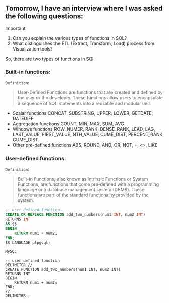 ## Tomorrow, I have an interview where I was asked the following questions:
> [!IMPORTANT]
> 1. Can you explain the various types of functions in SQL?
> 2. What distinguishes the ETL (Extract, Transform, Load) process from Visualization tools?

So, there are two types of functions in SQl
### Built-in functions:
`Definition`:
> User-Defined Functions are functions that are created and defined by the user or the developer. These functions allow users to encapsulate a sequence of SQL statements into a reusable and modular unit.
- Scalar functions
CONCAT, SUBSTRING, UPPER, LOWER, GETDATE, DATEDIFF
- Aggregation functions
COUNT, MIN, MAX, SUM, AVG
- Windows functions
ROW_NUMER, RANK, DENSE_RANK, LEAD, LAG, LAST_VALUE, FIRST_VALUE, NTH_VALUE, CUME_DIST, PERCENT_RANK, CUME_DIST
- Other pre-defined functions
ABS, ROUND, AND, OR, NOT, =, <>, LIKE


### User-defined functions:
`Definition`:
> Built-In Functions, also known as Intrinsic Functions or System Functions, are functions that come pre-defined with a programming language or a database management system (DBMS). These functions are part of the standard functionality provided by the system.

``` SQL
-- user defined function
CREATE OR REPLACE FUNCTION add_two_numbers(num1 INT, num2 INT)
RETURNS INT
AS $$
BEGIN
    RETURN num1 + num2;
END;
$$ LANGUAGE plpgsql;
```

`MySQL`
``` MySQL
-- user defined function
DELIMITER //
CREATE FUNCTION add_two_numbers(num1 INT, num2 INT)
RETURNS INT
BEGIN
    RETURN num1 + num2;
END;
//
DELIMITER ;
```
